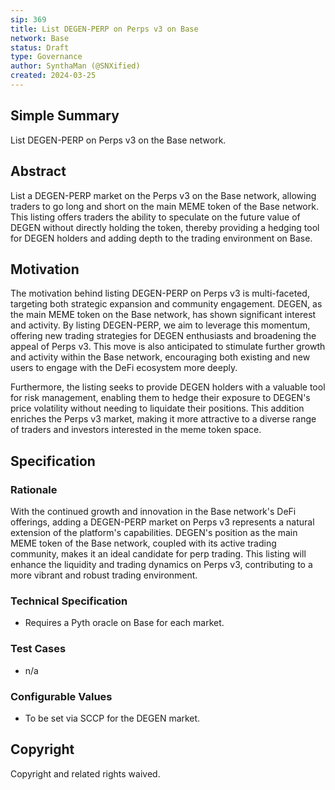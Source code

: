 ```yaml
---
sip: 369
title: List DEGEN-PERP on Perps v3 on Base
network: Base
status: Draft
type: Governance
author: SynthaMan (@SNXified)
created: 2024-03-25
---
```


## Simple Summary

List DEGEN-PERP on Perps v3 on the Base network.

## Abstract

List a DEGEN-PERP market on the Perps v3 on the Base network, allowing traders to go long and short on the main MEME token of the Base network. This listing offers traders the ability to speculate on the future value of DEGEN without directly holding the token, thereby providing a hedging tool for DEGEN holders and adding depth to the trading environment on Base.

## Motivation

The motivation behind listing DEGEN-PERP on Perps v3 is multi-faceted, targeting both strategic expansion and community engagement. DEGEN, as the main MEME token on the Base network, has shown significant interest and activity. By listing DEGEN-PERP, we aim to leverage this momentum, offering new trading strategies for DEGEN enthusiasts and broadening the appeal of Perps v3. This move is also anticipated to stimulate further growth and activity within the Base network, encouraging both existing and new users to engage with the DeFi ecosystem more deeply.

Furthermore, the listing seeks to provide DEGEN holders with a valuable tool for risk management, enabling them to hedge their exposure to DEGEN's price volatility without needing to liquidate their positions. This addition enriches the Perps v3 market, making it more attractive to a diverse range of traders and investors interested in the meme token space.

## Specification

### Rationale

With the continued growth and innovation in the Base network's DeFi offerings, adding a DEGEN-PERP market on Perps v3 represents a natural extension of the platform's capabilities. DEGEN's position as the main MEME token of the Base network, coupled with its active trading community, makes it an ideal candidate for perp trading. This listing will enhance the liquidity and trading dynamics on Perps v3, contributing to a more vibrant and robust trading environment.

### Technical Specification

- Requires a Pyth oracle on Base for each market.

### Test Cases

- n/a

### Configurable Values

- To be set via SCCP for the DEGEN market.

## Copyright

Copyright and related rights waived.
